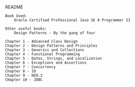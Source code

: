 README

	Book Used:
		Oracle Certified Professional Java SE 8 Programmer II

	Other useful books:
		Design Patterns - By the gang of four

	Chapter 1 - Advanced Class Design
	Chapter 2 - Design Patterns and Principles
	Chapter 3 - Generics and Collections
	Chapter 4 - Functional Programming
	Chapter 5 - Dates, Strings, and Localization
	Chapter 6 - Exceptions and Assertions
	Chapter 7 - Concurrency
	Chapter 8 - IO
	Chapter 9 - NIO.2
	CHapter 10 - JDBC